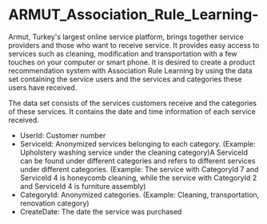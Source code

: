 # ARMUT_Association_Rule_Learning-

Armut, Turkey's largest online service platform, brings together service providers and those who want to receive service. It provides easy access to services such as cleaning, modification and transportation with a few touches on your computer or smart phone. It is desired to create a product recommendation system with Association Rule Learning by using the data set containing the service users and the services and categories these users have received.


The data set consists of the services customers receive and the categories of these services. It contains the date and time information of each service received.

* UserId: Customer number
* ServiceId: Anonymized services belonging to each category. (Example: Upholstery washing service under the cleaning category)A ServiceId can be found under different categories and refers to different services under different categories.
(Example: The service with CategoryId 7 and ServiceId 4 is honeycomb cleaning, while the service with CategoryId 2 and ServiceId 4 is furniture assembly)
* CategoryId: Anonymized categories. (Example: Cleaning, transportation, renovation category)
* CreateDate: The date the service was purchased
